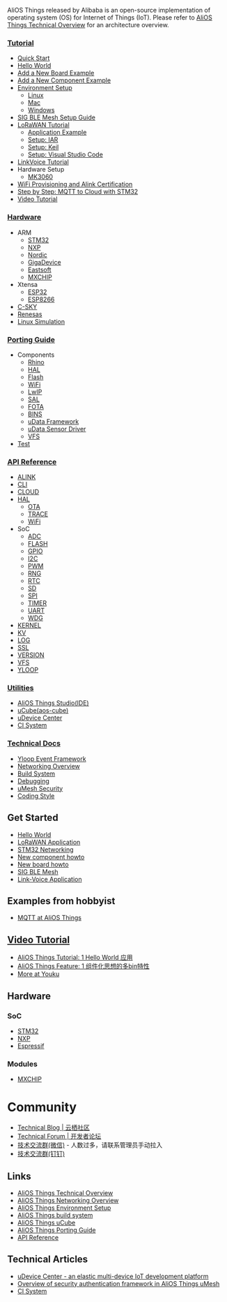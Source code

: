 AliOS Things released by Alibaba is an open-source implementation of operating system (OS) for Internet of Things (IoT). 
Please refer to [AliOS Things Technical Overview](https://github.com/alibaba/AliOS-Things/wiki/AliOS-Things-Technical-Overview) for an architecture overview.

### [Tutorial](AliOS-Things-Tutorial)
- [Quick Start](Quick-Start)
- [Hello World](AliOS-Things-APP-DEV-Guide)
- [Add a New Board Example](Add-a-new-board-example)
- [Add a New Component Example](Add-a-new-component-example)
- [Environment Setup](AliOS-Things-Environment-Setup)
  - [Linux](AliOS-Things-Linux-Environment-Setup)
  - [Mac](AliOS-Things-MAC-Environment-Setup)
  - [Windows](AliOS-Things-Windows-Environment-Setup)
- [SIG BLE Mesh Setup Guide](AliOS-Things-SIG-BLE-mesh-Setup-Guides)
- [LoRaWAN Tutorial](AliOS-Things-lorawanapp)
  - [Application Example](AliOS-Things-lorawanapp-example)
  - [Setup: IAR](AliOS-Things-lorawanapp-@IAR)
  - [Setup: Keil](AliOS-Things-lorawanapp-@Keil)
  - [Setup: Visual Studio Code](AliOS-Things-lorawanapp-@VSC)
- [LinkVoice Tutorial](LinkVoice-Application)
- Hardware Setup
  - [MK3060](MK3060-Hardware-Setup)
- [WiFi Provisioning and Alink Certification](WiFi-Provisioning-and-Alink-Certification)
- [Step by Step: MQTT to Cloud with STM32](stm32-networking)
- [Video Tutorial](AliOS-Things-Video-Tutorial)

### [Hardware](AliOS-Things-Hardware)
- ARM
  - [STM32](STM32)
  - [NXP](NXP)
  - [Nordic](Nordic)
  - [GigaDevice](GigaDevice)
  - [Eastsoft](EastSoft)
  - [MXCHIP](MXCHIP)
- Xtensa
  - [ESP32](ESP32)
  - [ESP8266](ESP8266)
- [C-SKY](C-SKY)
- [Renesas](Renesas)
- [Linux Simulation](Quick-Start)

### [Porting Guide](AliOS-Things-Porting-Guide)
- Components
  - [Rhino](AliOS-Things-Rhino-Porting-Guide)
  - [HAL](AliOS-Things-HAL-Porting-Guide)
  - [Flash](Flash-and-KV-Storage-Porting-Guide)
  - [WiFi](AliOS-Things-WiFi-Porting-Guide)
  - [LwIP](AliOS-Things-LwIP-Porting-Guide)
  - [SAL](https://github.com/alibaba/AliOS-Things/tree/master/device/sal/README.md)
  - [FOTA](AliOS-Things-FOTA-Porting-Guide)
  - [BINS](AliOS-Things-BINS-Porting-Guide)
  - [uData Framework](AliOS-Things-uData-Framework-Porting-Guide)
  - [uData Sensor Driver](AliOS-Things-uData-Sensor-Driver-Porting-Guide)
  - [VFS](AliOS-Things-VFS-Porting-Guide)
- [Test](AliOS-Things-Porting-Test-Guide)

### [API Reference](AliOS-Things-API-Guide)
- [ALINK](AliOS-Things-API-ALINK-Guide)
- [CLI](AliOS-Things-API-CLI-Guide)
- [CLOUD](AliOS-Things-API-CLOUD-Guide)
- [HAL](AliOS-Things-API-HAL-Guide)
  - [OTA](AliOS-Things-API-HAL-OTA-Guide)
  - [TRACE](AliOS-Things-API-HAL-TRACE-Guide)
  - [WiFi](AliOS-Things-API-HAL-WiFi-Guide)
- SoC
  - [ADC](AliOS-Things-API-HAL-SOC-ADC-Guide)
  - [FLASH](AliOS-Things-API-HAL-SOC-FLASH-Guide)
  - [GPIO](AliOS-Things-API-HAL-SOC-GPIO-Guide)
  - [I2C](AliOS-Things-API-HAL-SOC-I2C-Guide)
  - [PWM](AliOS-Things-API-HAL-SOC-PWM-Guide)
  - [RNG](AliOS-Things-API-HAL-SOC-RNG-Guide)
  - [RTC](AliOS-Things-API-HAL-SOC-RTC-Guide)
  - [SD](AliOS-Things-API-HAL-SOC-SD-Guide)
  - [SPI](AliOS-Things-API-HAL-SOC-SPI-Guide)
  - [TIMER](AliOS-Things-API-HAL-SOC-TIMER-Guide)
  - [UART](AliOS-Things-API-HAL-SOC-UART-Guide)
  - [WDG](AliOS-Things-API-HAL-SOC-WDG-Guide)
- [KERNEL](AliOS-Things-API-KERNEL-Guide)
- [KV](AliOS-Things-API-KV-Guide)
- [LOG](AliOS-Things-API-LOG-Guide)
- [SSL](AliOS-Things-API-SSL-Guide)
- [VERSION](AliOS-Things-API-VERSION-Guide)
- [VFS](AliOS-Things-API-VFS-Guide)
- [YLOOP](AliOS-Things-API-YLOOP-Guide)

### [Utilities](AliOS-Things-Utilities)
- [AliOS Things Studio(IDE)](AliOS-Things-Studio)
- [uCube(aos-cube)](AliOS-Things-uCube)
- [uDevice Center](uDevice-Center)
- [CI System](CI-System)

### [Technical Docs](AliOS-Things-Technical-Overview)
- [Yloop Event Framework](Yloop-Event-Framework)
- [Networking Overview](AliOS--Things-Networking-Overview)
- [Build System](AliOS-Things-build-system)
- [Debugging](Debugging-Overview)
- [uMesh Security](uMesh-Security)
- [Coding Style](AliOS-Things-Coding-Style-Guide)

## Get Started  
* [Hello World](https://github.com/alibaba/AliOS-Things/wiki/AliOS-Things-APP-DEV-Guide)
* [LoRaWAN Application](https://github.com/alibaba/AliOS-Things/wiki/AliOS-Things-lorawanapp)
* [STM32 Networking](https://github.com/alibaba/AliOS-Things/wiki/stm32-networking)
* [New component howto](https://github.com/alibaba/AliOS-Things/wiki/Add-a-new-component-example)
* [New board howto](https://github.com/alibaba/AliOS-Things/wiki/New-board-howto)
* [SIG BLE Mesh](https://github.com/alibaba/AliOS-Things/wiki/AliOS-Things-SIG-BLE-mesh-Setup-Guides)
* [Link-Voice Application](https://github.com/alibaba/AliOS-Things/wiki/LinkVoice-Application)
## Examples from hobbyist
* [MQTT at AliOS Things](http://iot-fans.xyz/2017/11/02/alios/mqtt/start/)

## [Video Tutorial](https://github.com/alibaba/AliOS-Things/wiki/AliOS-Things-Video-Tutorial)
* [AliOS Things Tutorial: 1 Hello World 应用](http://v.youku.com/v_show/id_XMzI2MTYyNDAwOA)
* [AliOS Things Feature: 1 组件化思想的多bin特性](http://v.youku.com/v_show/id_XMzI2MTYzODEyOA)
* [More at Youku](http://i.youku.com/i/UNTQ2MjY2MjA4NA==/videos?spm=a2hzp.8253876.0.0)

## Hardware
### SoC
* [STM32](https://github.com/alibaba/AliOS-Things/wiki/STM32)
* [NXP]()
* [Espressif]()
### Modules
* [MXCHIP]()

# Community
* [Technical Blog | 云栖社区](https://yq.aliyun.com/teams/184)
* [Technical Forum | 开发者论坛](https://bbs.aliyun.com/thread/410.html)
* [技术交流群(微信)](http://o7spigzvd.bkt.clouddn.com/qr_wechat_100+.jpeg) - 人数过多，请联系管理员手动拉入
* [技术交流群(钉钉)](http://o7spigzvd.bkt.clouddn.com/qr_dingtalk_github.png)

## Links
* [AliOS Things Technical Overview](https://github.com/alibaba/AliOS-Things/wiki/AliOS-Things-Technical-Overview)
* [AliOS Things Networking Overview](https://github.com/alibaba/AliOS-Things/wiki/AliOS--Things-Networking-Overview)
* [AliOS Things Environment Setup](https://github.com/alibaba/AliOS-Things/wiki/AliOS-Things-Environment-Setup)
* [AliOS Things build system](https://github.com/alibaba/AliOS-Things/wiki/AliOS-Things-build-system)
* [AliOS Things uCube](https://github.com/alibaba/AliOS-Things/wiki/AliOS-Things-uCube)
* [AliOS Things Porting Guide](https://github.com/alibaba/AliOS-Things/wiki/AliOS-Things-Porting-Guide)
* [API Reference](https://github.com/alibaba/AliOS-Things/wiki/AliOS-Things-API-Guide)

## Technical Articles
* [uDevice Center - an elastic multi-device IoT development platform](uDevice-Center)
* [Overview of security authentication framework in AliOS Things uMesh](uMesh-Security)
* [CI System](CI-System)

